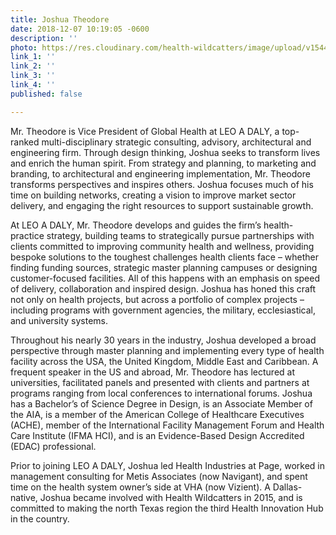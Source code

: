 ```yaml
---
title: Joshua Theodore
date: 2018-12-07 10:19:05 -0600
description: ''
photo: https://res.cloudinary.com/health-wildcatters/image/upload/v1544199563/image.png
link_1: ''
link_2: ''
link_3: ''
link_4: ''
published: false

---
```

Mr. Theodore is Vice President of Global Health at LEO A DALY, a top-ranked multi-disciplinary strategic consulting, advisory, architectural and engineering firm. Through design thinking, Joshua seeks to transform lives and enrich the human spirit. From strategy and planning, to marketing and branding, to architectural and engineering implementation, Mr. Theodore transforms perspectives and inspires others. Joshua focuses much of his time on building networks, creating a vision to improve market sector delivery, and engaging the right resources to support sustainable growth.

At LEO A DALY, Mr. Theodore develops and guides the firm’s health-practice strategy, building teams to strategically pursue partnerships with clients committed to improving community health and wellness, providing bespoke solutions to the toughest challenges health clients face – whether finding funding sources, strategic master planning campuses or designing customer-focused facilities. All of this happens with an emphasis on speed of delivery, collaboration and inspired design. Joshua has honed this craft not only on health projects, but across a portfolio of complex projects – including programs with government agencies, the military, ecclesiastical, and university systems.

Throughout his nearly 30 years in the industry, Joshua developed a broad perspective through master planning and implementing every type of health facility across the USA, the United Kingdom, Middle East and Caribbean. A frequent speaker in the US and abroad, Mr. Theodore has lectured at universities, facilitated panels and presented with clients and partners at programs ranging from local conferences to international forums. Joshua has a Bachelor’s of Science Degree in Design, is an Associate Member of the AIA, is a member of the American College of Healthcare Executives (ACHE), member of the International Facility Management Forum and Health Care Institute (IFMA HCI), and is an Evidence-Based Design Accredited (EDAC) professional.

Prior to joining LEO A DALY, Joshua led Health Industries at Page, worked in management consulting for Metis Associates (now Navigant), and spent time on the health system owner’s side at VHA (now Vizient). A Dallas-native, Joshua became involved with Health Wildcatters in 2015, and is committed to making the north Texas region the third Health Innovation Hub in the country.